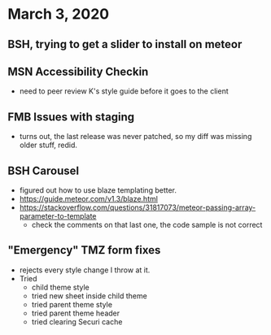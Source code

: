 # March 3, 2020

## BSH, trying to get a slider to install on meteor

## MSN Accessibility Checkin
- need to peer review K's style guide before it goes to the client

## FMB Issues with staging
- turns out, the last release was never patched, so my diff was missing older stuff, redid.

## BSH Carousel
- figured out how to use blaze templating better.
- https://guide.meteor.com/v1.3/blaze.html
- https://stackoverflow.com/questions/31817073/meteor-passing-array-parameter-to-template
  - check the comments on that last one, the code sample is not correct

## "Emergency" TMZ form fixes
- rejects every style change I throw at it. 
- Tried
  - child theme style
  - tried new sheet inside child theme
  - tried parent theme style
  - tried parent theme header
  - tried clearing Securi cache

